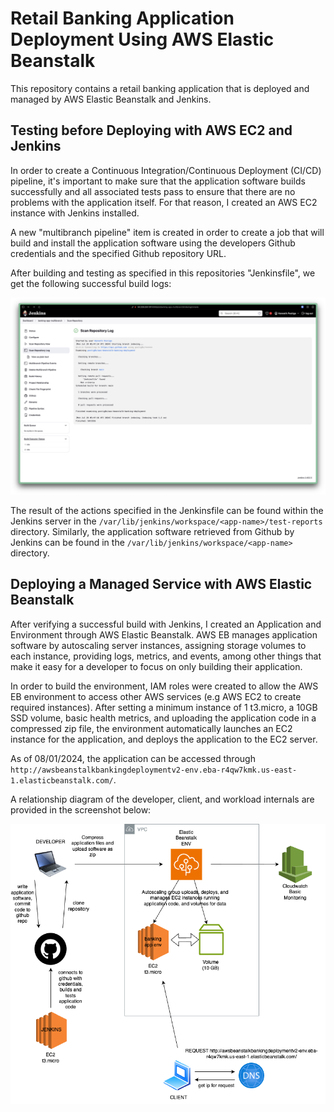 # Retail Banking Application Deployment Using AWS Elastic Beanstalk

This repository contains a retail banking application that is deployed and managed by AWS Elastic Beanstalk and Jenkins.

## Testing before Deploying with AWS EC2 and Jenkins

In order to create a Continuous Integration/Continuous Deployment (CI/CD) pipeline, it's important to make sure that the application software builds successfully and all associated tests pass to ensure that there are no problems with the application itself. For that reason, I created an AWS EC2 instance with Jenkins installed.

A new "multibranch pipeline" item is created in order to create a job that will build and install the application software using the developers Github credentials and the specified Github repository URL.

After building and testing as specified in this repositories "Jenkinsfile", we get the following successful build logs:

![Jenkins Results](/screenshots/jenkins_result.png)

The result of the actions specified in the Jenkinsfile can be found within the Jenkins server in the `/var/lib/jenkins/workspace/<app-name>/test-reports` directory. Similarly, the application software retrieved from Github by Jenkins can be found in the `/var/lib/jenkins/workspace/<app-name>` directory.

## Deploying a Managed Service with AWS Elastic Beanstalk

After verifying a successful build with Jenkins, I created an Application and Environment through AWS Elastic Beanstalk. AWS EB manages application software by autoscaling server instances, assigning storage volumes to each instance, providing logs, metrics, and events, among other things that make it easy for a developer to focus on only building their application.

In order to build the environment, IAM roles were created to allow the AWS EB environment to access other AWS services (e.g AWS EC2 to create required instances). After setting a minimum instance of 1 t3.micro, a 10GB SSD volume, basic health metrics, and uploading the application code in a compressed zip file, the environment automatically launches an EC2 instance for the application, and deploys the application to the EC2 server.

As of 08/01/2024, the application can be accessed through `http://awsbeanstalkbankingdeploymentv2-env.eba-r4qw7kmk.us-east-1.elasticbeanstalk.com/`.

A relationship diagram of the developer, client, and workload internals are provided in the screenshot below:

![Workload 1 Diagram](/screenshots/workload1diagram.drawio.png)

